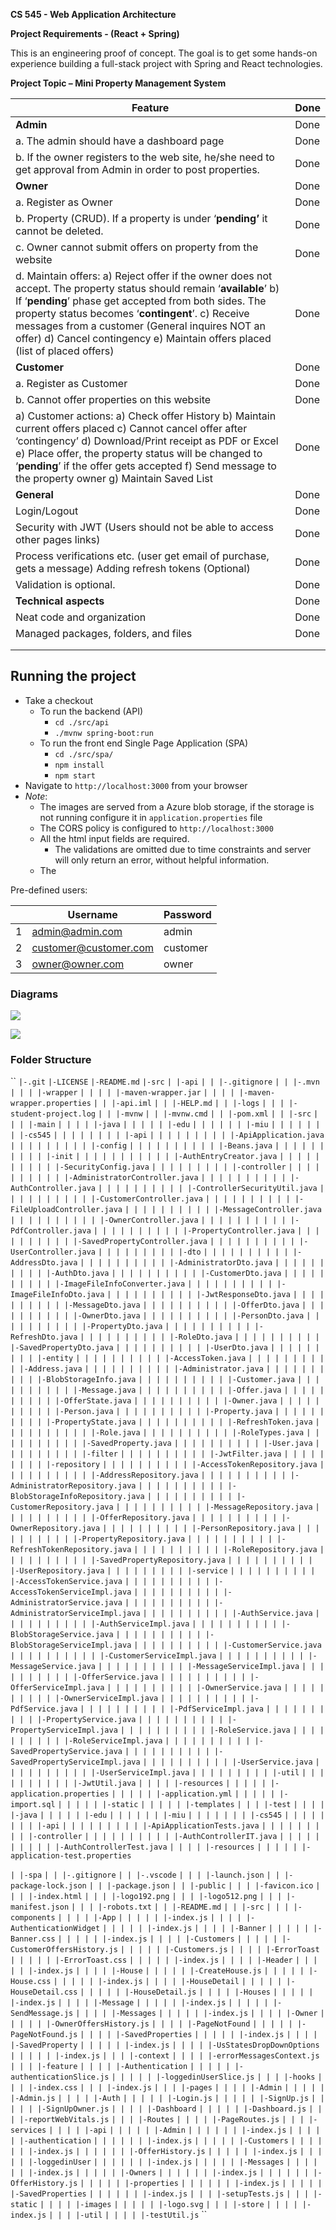 

**CS 545 - Web Application Architecture**

**Project Requirements - (React + Spring)**


This is an engineering proof of concept. The goal is to get some hands-on experience building a full-stack project with Spring and React technologies.

 

**Project Topic – Mini Property Management System**

| **Feature**                                                  | **Done** |
| ------------------------------------------------------------ | -------- |
| **Admin**                                                    | Done     |
| a.    The admin should have a dashboard page                 | Done     |
| b.   If the owner registers to the web site, he/she need to get approval  from Admin in order to post properties. | Done     |
| **Owner**                                                    | Done     |
| a.    Register as Owner                                      | Done     |
| b.   Property (CRUD). If a property is under ‘**pending’** it cannot be deleted. | Done     |
| c.    Owner cannot submit offers on property from the website | Done     |
| d.   Maintain offers:  a)   Reject offer if the owner does not accept. The property status should remain  ‘**available**’   b)   If ‘**pending**’ phase get accepted from both sides. The property status becomes ‘**contingent**’.  c)   Receive messages from a customer (General inquires NOT an offer)  d)   Cancel contingency  e)   Maintain offers placed (list of placed offers) | Done     |
| **Customer**                                                 | Done     |
| a.    Register as Customer                                   | Done     |
| b.   Cannot offer properties on this website                 | Done     |
| a)   Customer actions:  a)   Check offer History  b)   Maintain current offers placed  c)   Cannot cancel offer after ‘contingency’  d)   Download/Print receipt as PDF or Excel  e)   Place offer, the property status will be changed to ‘**pending**’ if the offer  gets accepted  f)    Send message to the property owner  g)   Maintain Saved List | Done     |
| **General**                                                  | Done     |
| Login/Logout                                                 | Done     |
| Security with JWT (Users should not be able to  access other pages links) | Done     |
| Process verifications etc. (user get email of  purchase, gets a message)  Adding refresh tokens (Optional) | Done     |
| Validation is optional.                                      | Done     |
| **Technical aspects**                                        | Done     |
| Neat code and organization                                   | Done     |
| Managed packages, folders, and files                         | Done     |
|                                                              |          |
|                                                              |          |



## Running the project

- Take a checkout
  - To run the backend (API)
    - `cd ./src/api`
    - `./mvnw spring-boot:run`
  - To  run the front end Single Page Application (SPA)
    - `cd ./src/spa/`
    - `npm install`
    - `npm start`
- Navigate to `http://localhost:3000` from your browser
- *Note*: 
  - The images are served from a Azure blob storage, if the storage is not running configure it in `application.properties` file
  - The CORS policy is configured to `http://localhost:3000` 
  - All the html input fields are required. 
    - The validations are omitted due to time constraints and server will only return an error, without helpful information.
  - The 



Pre-defined users:

|      | Username              | Password |
| ---- | --------------------- | -------- |
| 1    | admin@admin.com       | admin    |
| 2    | customer@customer.com | customer |
| 3    | owner@owner.com       | owner    |



### Diagrams

![](images/ClassDiagram-ModelPacckage.png)

![](images/DB-Tables.png)

### Folder Structure
``
 `|-.git`
 `|-LICENSE`
 `|-README.md`
 `|-src`
 `| |-api`
 `| | |-.gitignore`
 `| | |-.mvn`
 `| | | |-wrapper`
 `| | | | |-maven-wrapper.jar`
 `| | | | |-maven-wrapper.properties`
 `| | |-api.iml`
 `| | |-HELP.md`
 `| | |-logs`
 `| | | |-student-project.log`
 `| | |-mvnw`
 `| | |-mvnw.cmd`
 `| | |-pom.xml`
 `| | |-src`
 `| | | |-main`
 `| | | | |-java`
 `| | | | | |-edu`
 `| | | | | | |-miu`
 `| | | | | | | |-cs545`
 `| | | | | | | | |-api`
 `| | | | | | | | | |-ApiApplication.java`
 `| | | | | | | | | |-config`
 `| | | | | | | | | | |-Beans.java`
 `| | | | | | | | | | |-init`
 `| | | | | | | | | | | |-AuthEntryCreator.java`
 `| | | | | | | | | | |-SecurityConfig.java`
 `| | | | | | | | | |-controller`
 `| | | | | | | | | | |-AdministratorController.java`
 `| | | | | | | | | | |-AuthController.java`
 `| | | | | | | | | | |-ControllerSecurityUtil.java`
 `| | | | | | | | | | |-CustomerController.java`
 `| | | | | | | | | | |-FileUploadController.java`
 `| | | | | | | | | | |-MessageController.java`
 `| | | | | | | | | | |-OwnerController.java`
 `| | | | | | | | | | |-PdfController.java`
 `| | | | | | | | | | |-PropertyController.java`
 `| | | | | | | | | | |-SavedPropertyController.java`
 `| | | | | | | | | | |-UserController.java`
 `| | | | | | | | | |-dto`
 `| | | | | | | | | | |-AddressDto.java`
 `| | | | | | | | | | |-AdministratorDto.java`
 `| | | | | | | | | | |-AuthDto.java`
 `| | | | | | | | | | |-CustomerDto.java`
 `| | | | | | | | | | |-ImageFileInfoConverter.java`
 `| | | | | | | | | | |-ImageFileInfoDto.java`
 `| | | | | | | | | | |-JwtResponseDto.java`
 `| | | | | | | | | | |-MessageDto.java`
 `| | | | | | | | | | |-OfferDto.java`
 `| | | | | | | | | | |-OwnerDto.java`
 `| | | | | | | | | | |-PersonDto.java`
 `| | | | | | | | | | |-PropertyDto.java`
 `| | | | | | | | | | |-RefreshDto.java`
 `| | | | | | | | | | |-RoleDto.java`
 `| | | | | | | | | | |-SavedPropertyDto.java`
 `| | | | | | | | | | |-UserDto.java`
 `| | | | | | | | | |-entity`
 `| | | | | | | | | | |-AccessToken.java`
 `| | | | | | | | | | |-Address.java`
 `| | | | | | | | | | |-Administrator.java`
 `| | | | | | | | | | |-BlobStorageInfo.java`
 `| | | | | | | | | | |-Customer.java`
 `| | | | | | | | | | |-Message.java`
 `| | | | | | | | | | |-Offer.java`
 `| | | | | | | | | | |-OfferState.java`
 `| | | | | | | | | | |-Owner.java`
 `| | | | | | | | | | |-Person.java`
 `| | | | | | | | | | |-Property.java`
 `| | | | | | | | | | |-PropertyState.java`
 `| | | | | | | | | | |-RefreshToken.java`
 `| | | | | | | | | | |-Role.java`
 `| | | | | | | | | | |-RoleTypes.java`
 `| | | | | | | | | | |-SavedProperty.java`
 `| | | | | | | | | | |-User.java`
 `| | | | | | | | | |-filter`
 `| | | | | | | | | | |-JwtFilter.java`
 `| | | | | | | | | |-repository`
 `| | | | | | | | | | |-AccessTokenRepository.java`
 `| | | | | | | | | | |-AddressRepository.java`
 `| | | | | | | | | | |-AdministratorRepository.java`
 `| | | | | | | | | | |-BlobStorageInfoRepository.java`
 `| | | | | | | | | | |-CustomerRepository.java`
 `| | | | | | | | | | |-MessageRepository.java`
 `| | | | | | | | | | |-OfferRepository.java`
 `| | | | | | | | | | |-OwnerRepository.java`
 `| | | | | | | | | | |-PersonRepository.java`
 `| | | | | | | | | | |-PropertyRepository.java`
 `| | | | | | | | | | |-RefreshTokenRepository.java`
 `| | | | | | | | | | |-RoleRepository.java`
 `| | | | | | | | | | |-SavedPropertyRepository.java`
 `| | | | | | | | | | |-UserRepository.java`
 `| | | | | | | | | |-service`
 `| | | | | | | | | | |-AccessTokenService.java`
 `| | | | | | | | | | |-AccessTokenServiceImpl.java`
 `| | | | | | | | | | |-AdministratorService.java`
 `| | | | | | | | | | |-AdministratorServiceImpl.java`
 `| | | | | | | | | | |-AuthService.java`
 `| | | | | | | | | | |-AuthServiceImpl.java`
 `| | | | | | | | | | |-BlobStorageService.java`
 `| | | | | | | | | | |-BlobStorageServiceImpl.java`
 `| | | | | | | | | | |-CustomerService.java`
 `| | | | | | | | | | |-CustomerServiceImpl.java`
 `| | | | | | | | | | |-MessageService.java`
 `| | | | | | | | | | |-MessageServiceImpl.java`
 `| | | | | | | | | | |-OfferService.java`
 `| | | | | | | | | | |-OfferServiceImpl.java`
 `| | | | | | | | | | |-OwnerService.java`
 `| | | | | | | | | | |-OwnerServiceImpl.java`
 `| | | | | | | | | | |-PdfService.java`
 `| | | | | | | | | | |-PdfServiceImpl.java`
 `| | | | | | | | | | |-PropertyService.java`
 `| | | | | | | | | | |-PropertyServiceImpl.java`
 `| | | | | | | | | | |-RoleService.java`
 `| | | | | | | | | | |-RoleServiceImpl.java`
 `| | | | | | | | | | |-SavedPropertyService.java`
 `| | | | | | | | | | |-SavedPropertyServiceImpl.java`
 `| | | | | | | | | | |-UserService.java`
 `| | | | | | | | | | |-UserServiceImpl.java`
 `| | | | | | | | | |-util`
 `| | | | | | | | | | |-JwtUtil.java`
 `| | | | |-resources`
 `| | | | | |-application.properties`
 `| | | | | |-application.yml`
 `| | | | | |-import.sql`
 `| | | | | |-static`
 `| | | | | |-templates`
 `| | | |-test`
 `| | | | |-java`
 `| | | | | |-edu`
 `| | | | | | |-miu`
 `| | | | | | | |-cs545`
 `| | | | | | | | |-api`
 `| | | | | | | | | |-ApiApplicationTests.java`
 `| | | | | | | | | |-controller`
 `| | | | | | | | | | |-AuthControllerIT.java`
 `| | | | | | | | | | |-AuthControllerTest.java`
 `| | | | |-resources`
 `| | | | | |-application-test.properties`


 `| |-spa`
 `| | |-.gitignore`
 `| | |-.vscode`
 `| | | |-launch.json`
 `| | |-package-lock.json`
 `| | |-package.json`
 `| | |-public`
 `| | | |-favicon.ico`
 `| | | |-index.html`
 `| | | |-logo192.png`
 `| | | |-logo512.png`
 `| | | |-manifest.json`
 `| | | |-robots.txt`
 `| | |-README.md`
 `| | |-src`
 `| | | |-components`
 `| | | | |-App`
 `| | | | | |-index.js`
 `| | | | |-AuthenticationWidget`
 `| | | | | |-index.js`
 `| | | | |-Banner`
 `| | | | | |-Banner.css`
 `| | | | | |-index.js`
 `| | | | |-Customers`
 `| | | | | |-CustomerOffersHistory.js`
 `| | | | | |-Customers.js`
 `| | | | |-ErrorToast`
 `| | | | | |-ErrorToast.css`
 `| | | | | |-index.js`
 `| | | | |-Header`
 `| | | | | |-index.js`
 `| | | | |-House`
 `| | | | | |-CreateHouse.js`
 `| | | | | |-House.css`
 `| | | | | |-index.js`
 `| | | | |-HouseDetail`
 `| | | | | |-HouseDetail.css`
 `| | | | | |-HouseDetail.js`
 `| | | | |-Houses`
 `| | | | | |-index.js`
 `| | | | |-Message`
 `| | | | | |-index.js`
 `| | | | | |-SendMessage.js`
 `| | | | |-Messages`
 `| | | | | |-index.js`
 `| | | | |-Owner`
 `| | | | | |-OwnerOffersHistory.js`
 `| | | | |-PageNotFound`
 `| | | | | |-PageNotFound.js`
 `| | | | |-SavedProperties`
 `| | | | | |-index.js`
 `| | | | |-SavedProperty`
 `| | | | | |-index.js`
 `| | | | |-UsStatesDropDownOptions`
 `| | | | | |-index.js`
 `| | | |-context`
 `| | | | |-errorMessagesContext.js`
 `| | | |-feature`
 `| | | | |-Authentication`
 `| | | | | |-authenticationSlice.js`
 `| | | | | |-loggedinUserSlice.js`
 `| | | |-hooks`
 `| | | |-index.css`
 `| | | |-index.js`
 `| | | |-pages`
 `| | | | |-Admin`
 `| | | | | |-Admin.js`
 `| | | | |-Auth`
 `| | | | | |-Login.js`
 `| | | | | |-SignUp.js`
 `| | | | | |-SignUpOwner.js`
 `| | | | |-Dashboard`
 `| | | | | |-Dashboard.js`
 `| | | |-reportWebVitals.js`
 `| | | |-Routes`
 `| | | | |-PageRoutes.js`
 `| | | |-services`
 `| | | | |-api`
 `| | | | | |-Admin`
 `| | | | | | |-index.js`
 `| | | | | |-authentication`
 `| | | | | | |-index.js`
 `| | | | | |-Customers`
 `| | | | | | |-index.js`
 `| | | | | | |-OfferHistory.js`
 `| | | | | |-index.js`
 `| | | | | |-loggedinUser`
 `| | | | | | |-index.js`
 `| | | | | |-Messages`
 `| | | | | | |-index.js`
 `| | | | | |-Owners`
 `| | | | | | |-index.js`
 `| | | | | | |-OfferHistory.js`
 `| | | | | |-properties`
 `| | | | | | |-index.js`
 `| | | | | |-SavedProperties`
 `| | | | | | |-index.js`
 `| | | |-setupTests.js`
 `| | | |-static`
 `| | | | |-images`
 `| | | | | |-logo.svg`
 `| | | |-store`
 `| | | | |-index.js`
 `| | | |-util`
 `| | | | |-testUtil.js`
``
​	